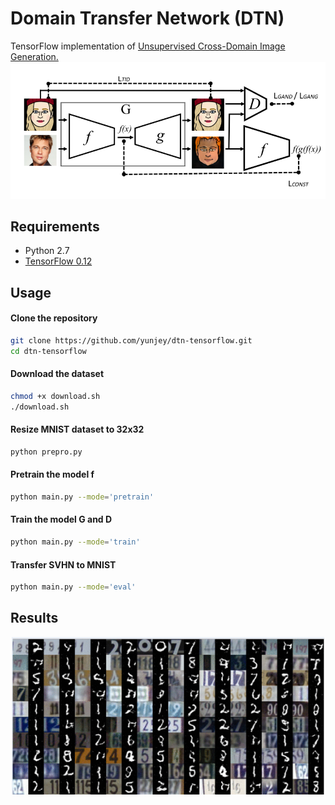 # Domain Transfer Network (DTN) 
TensorFlow implementation of [Unsupervised Cross-Domain Image Generation.](https://arxiv.org/abs/1611.02200)
![alt text](jpg/dtn.jpg)

## Requirements
* Python 2.7
* [TensorFlow 0.12](https://github.com/tensorflow/tensorflow/tree/r0.12)


## Usage

#### Clone the repository
```bash
git clone https://github.com/yunjey/dtn-tensorflow.git
cd dtn-tensorflow
```

#### Download the dataset
```bash
chmod +x download.sh
./download.sh
```

#### Resize MNIST dataset to 32x32 
```bash
python prepro.py
```

#### Pretrain the model f
```bash
python main.py --mode='pretrain'
```

#### Train the model G and D
```bash
python main.py --mode='train'
```

#### Transfer SVHN to MNIST
```bash
python main.py --mode='eval'
```

## Results
![alt text](jpg/svhn_mnist.gif)

